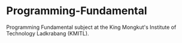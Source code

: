 # Programming-Fundamental
Programming Fundamental subject at the King Mongkut's Institute of Technology Ladkrabang (KMITL).
